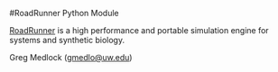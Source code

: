 #RoadRunner Python Module 

[RoadRunner](http://code.google.com/p/roadrunnerlib/) is a high performance and portable simulation engine for systems and synthetic biology.

Greg Medlock (gmedlo@uw.edu)
